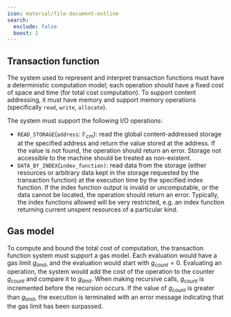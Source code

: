 ```yaml
---
icon: material/file-document-outline
search:
  exclude: false
  boost: 2
---
```


## Transaction function
The system used to represent and interpret transaction functions must have a deterministic computation model; each operation should have a fixed cost of space and time (for total cost computation). To support content addressing, it must have memory and support memory operations (specifically `read`, `write`, `allocate`). 

The system must support the following I/O operations:

- `READ_STORAGE`(`address`: $\mathbb{F}_{cm}$): read the global content-addressed storage at the specified address and return the value stored at the address. If the value is not found, the operation should return an error. Storage not accessible to the machine should be treated as non-existent.
- `DATA_BY_INDEX`(`index_function)`: read data from the storage (either resources or arbitrary data kept in the storage requested by the transaction function) at the execution time by the specified index function. If the index function output is invalid or uncomputable, or the data cannot be located, the operation should return an error. Typically, the index functions allowed will be very restricted, e.g. an index function returning current unspent resources of a particular kind.


## Gas model
To compute and bound the total cost of computation, the transaction function system must support a gas model. Each evaluation would have a gas limit $g_{limit}$, and the evaluation would start with $g_{count} = 0$. Evaluating an operation, the system would add the cost of the operation to the counter $g_{count}$ and compare it to $g_{limit}$. When making recursive calls, $g_{count}$ is incremented before the recursion occurs. If the value of $g_{count}$ is greater than $g_{limit}$, the execution is terminated with an error message indicating that the gas limit has been surpassed.

